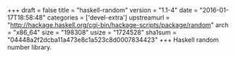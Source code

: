 +++
draft = false
title = "haskell-random"
version = "1.1-4"
date = "2016-01-17T18:58:48"
categories = ['devel-extra']
upstreamurl = "http://hackage.haskell.org/cgi-bin/hackage-scripts/package/random"
arch = "x86_64"
size = "198308"
usize = "1724528"
sha1sum = "04448a2f2dcba11a473e8c1a523c8d0007834423"
+++
Haskell random number library.
